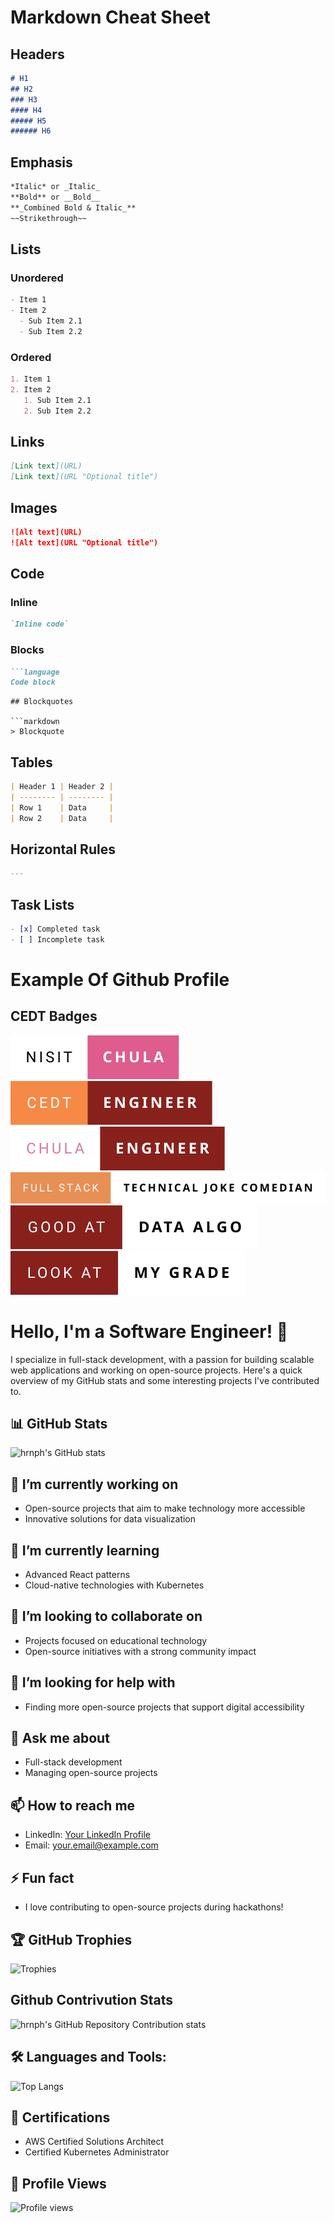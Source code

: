 # Markdown Cheat Sheet

## Headers

```markdown
# H1
## H2
### H3
#### H4
##### H5
###### H6
```

## Emphasis

```markdown
*Italic* or _Italic_
**Bold** or __Bold__
**_Combined Bold & Italic_**
~~Strikethrough~~
```

## Lists

### Unordered

```markdown
- Item 1
- Item 2
  - Sub Item 2.1
  - Sub Item 2.2
```

### Ordered

```markdown
1. Item 1
2. Item 2
   1. Sub Item 2.1
   2. Sub Item 2.2
```

## Links

```markdown
[Link text](URL)
[Link text](URL "Optional title")
```

## Images

```markdown
![Alt text](URL)
![Alt text](URL "Optional title")
```

## Code

### Inline

```markdown
`Inline code`
```

### Blocks

```markdown
```language
Code block
```

```
## Blockquotes

```markdown
> Blockquote
```

## Tables

```markdown
| Header 1 | Header 2 |
| -------- | -------- |
| Row 1    | Data     |
| Row 2    | Data     |
```

## Horizontal Rules

```markdown
---
```

## Task Lists

```markdown
- [x] Completed task
- [ ] Incomplete task
```

# Example Of Github Profile
## CEDT Badges
[![forthebadge](https://github.com/CEDT-Chula/For-The-Cedt-Badge/blob/main/badges/nisit-chula.svg)](https://github.com/CEDT-Chula/For-The-Cedt-Badge/tree/main/badges)
[![forthebadge](https://github.com/CEDT-Chula/For-The-Cedt-Badge/blob/main/badges/cedt-engineer.svg)](https://github.com/CEDT-Chula/For-The-Cedt-Badge/tree/main/badges)
[![forthebadge](https://github.com/CEDT-Chula/For-The-Cedt-Badge/blob/main/badges/chula-engineer.svg)](https://github.com/CEDT-Chula/For-The-Cedt-Badge/tree/main/badges)
[![forthebadge](https://github.com/CEDT-Chula/For-The-Cedt-Badge/blob/main/badges/full-stack-technical-joke-comedian.svg)](https://github.com/CEDT-Chula/For-The-Cedt-Badge/tree/main/badges)
[![forthebadge](https://github.com/CEDT-Chula/For-The-Cedt-Badge/blob/main/badges/good-at-data-algo.svg)](https://github.com/CEDT-Chula/For-The-Cedt-Badge/tree/main/badges)
[![forthebadge](https://github.com/CEDT-Chula/For-The-Cedt-Badge/blob/main/badges/look-at-my-grade.svg)](https://github.com/CEDT-Chula/For-The-Cedt-Badge/tree/main/badges)

# Hello, I'm a Software Engineer! 👋

I specialize in full-stack development, with a passion for building scalable web applications and working on open-source projects. Here's a quick overview of my GitHub stats and some interesting projects I've contributed to.

## 📊 GitHub Stats

![hrnph's GitHub stats](https://github-readme-stats.vercel.app/api?username=hrnph&show_icons=true&theme=radical)

## 🔭 I’m currently working on

- Open-source projects that aim to make technology more accessible
- Innovative solutions for data visualization

## 🌱 I’m currently learning

- Advanced React patterns
- Cloud-native technologies with Kubernetes

## 👯 I’m looking to collaborate on

- Projects focused on educational technology
- Open-source initiatives with a strong community impact

## 🤔 I’m looking for help with

- Finding more open-source projects that support digital accessibility

## 💬 Ask me about

- Full-stack development
- Managing open-source projects

## 📫 How to reach me

- LinkedIn: [Your LinkedIn Profile](https://linkedin.com/in/your-linkedin-username)
- Email: your.email@example.com

## ⚡ Fun fact

- I love contributing to open-source projects during hackathons!

## 🏆 GitHub Trophies

![Trophies](https://github-profile-trophy.vercel.app/?username=hrnph)

## Github Contrivution Stats
![hrnph's GitHub Repository Contribution stats](https://github-contributor-stats.vercel.app/api?username=hrnph)

## 🛠️ Languages and Tools:

![Top Langs](https://github-readme-stats.vercel.app/api/top-langs/?username=hrnph&layout=compact&theme=radical)

## 📜 Certifications

- AWS Certified Solutions Architect
- Certified Kubernetes Administrator

## 👀 Profile Views

![Profile views](https://komarev.com/ghpvc/?username=hrnph&color=blueviolet)


